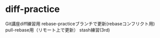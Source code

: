 # diff-practice
Git講座diff練習用
rebase-practiceブランチで更新(rebaseコンフリクト用)
pull-rebase用（リモート上で更新）
stash練習(3rd)
